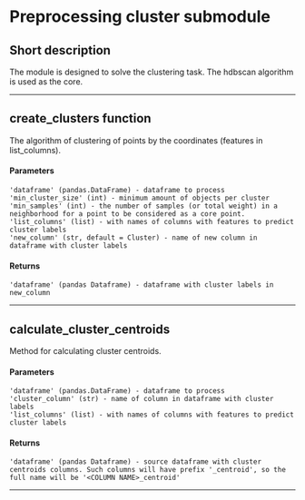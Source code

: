 # Preprocessing cluster submodule

## Short description
The module is designed to solve the clustering task. The hdbscan algorithm is used as the core.

____________

## create_clusters function
The algorithm of clustering of points by the coordinates (features in list_columns).

#### Parameters

    'dataframe' (pandas.DataFrame) - dataframe to process
    'min_cluster_size' (int) - minimum amount of objects per cluster
    'min_samples' (int) - the number of samples (or total weight) in a neighborhood for a point to be considered as a core point.
    'list_columns' (list) - with names of columns with features to predict cluster labels
    'new_column' (str, default = Cluster) - name of new column in dataframe with cluster labels
    
#### Returns
    
    'dataframe' (pandas Dataframe) - dataframe with cluster labels in new_column
    
____________

## calculate_cluster_centroids
Method for calculating cluster centroids.

#### Parameters

    'dataframe' (pandas.DataFrame) - dataframe to process
    'cluster_column' (str) - name of column in dataframe with cluster labels
    'list_columns' (list) - with names of columns with features to predict cluster labels
    
#### Returns
    
    'dataframe' (pandas Dataframe) - source dataframe with cluster centroids columns. Such columns will have prefix '_centroid', so the full name will be '<COLUMN NAME>_centroid'
    
____________